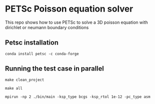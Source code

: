 # PETSc Poisson equation solver
This repo shows how to use PETSc to solve a 3D poisson equation with dirichlet or neumann boundary conditions

## Petsc installation
```conda install petsc -c conda-forge```

## Running the test case in parallel
```make clean_project```

```make all```

```mpirun -np 2 ./bin/main -ksp_type bcgs -ksp_rtol 1e-12 -pc_type asm```


